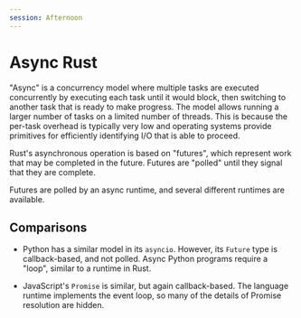 ```yaml
---
session: Afternoon
---
```


# Async Rust

"Async" is a concurrency model where multiple tasks are executed concurrently by
executing each task until it would block, then switching to another task that is
ready to make progress. The model allows running a larger number of tasks on a
limited number of threads. This is because the per-task overhead is typically
very low and operating systems provide primitives for efficiently identifying
I/O that is able to proceed.

Rust's asynchronous operation is based on "futures", which represent work that
may be completed in the future. Futures are "polled" until they signal that they
are complete.

Futures are polled by an async runtime, and several different runtimes are
available.

## Comparisons

- Python has a similar model in its `asyncio`. However, its `Future` type is
  callback-based, and not polled. Async Python programs require a "loop",
  similar to a runtime in Rust.

- JavaScript's `Promise` is similar, but again callback-based. The language
  runtime implements the event loop, so many of the details of Promise
  resolution are hidden.

